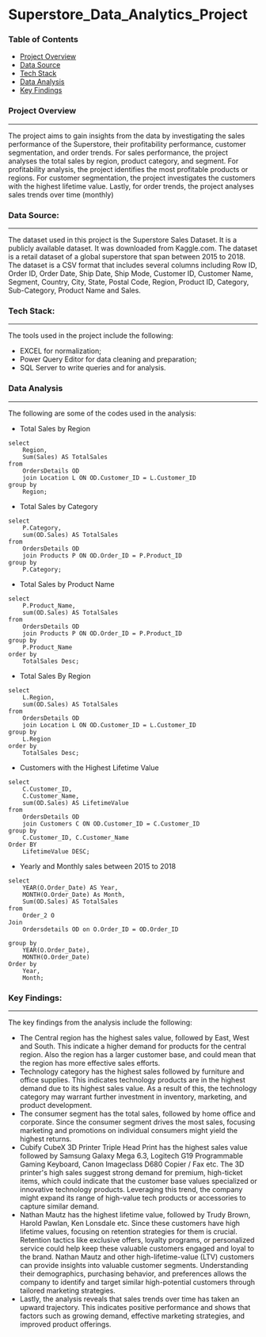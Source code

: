 # Superstore_Data_Analytics_Project

### Table of Contents
- [Project Overview](#project-overview)
- [Data Source](#data-source)
- [Tech Stack](#tech-stack)
- [Data Analysis](#data-analysis)
- [Key Findings](#key-findings)

###  Project Overview
---
The project aims to gain insights from the data by investigating the sales performance of the Superstore, their profitability performance, customer segmentation, and order trends. 
For sales performance, the project analyses the total sales by region, product category, and segment. For profitability analysis, the project identifies the most profitable products or regions. For customer segmentation, the project investigates the customers with the highest lifetime value. Lastly, for order trends, the project analyses sales trends over time (monthly)

###  Data Source:
---
The dataset used in this project is the Superstore Sales Dataset. It is a publicly available dataset. It was downloaded from Kaggle.com. The dataset is a retail dataset of a global superstore that span between 2015 to 2018. The dataset is a CSV format that includes several columns including Row ID, Order ID, Order Date, Ship Date, Ship Mode, Customer ID, Customer Name, Segment, Country, City, State, Postal Code, Region, Product ID, Category, Sub-Category, Product Name and Sales. 
###  Tech Stack: 
---
The tools used in the project include the following: 
- EXCEL for normalization;
- Power Query Editor for data cleaning and preparation;
- SQL Server to write queries and for analysis.
### Data Analysis
---
The following are some of the codes used in the analysis:

- Total Sales by Region
```
select 
	Region,
	Sum(Sales) AS TotalSales
from 
	OrdersDetails OD
	join Location L ON OD.Customer_ID = L.Customer_ID
group by
	Region;
```
- Total Sales by Category
```
select
	P.Category,
	sum(OD.Sales) AS TotalSales
from 
	OrdersDetails OD
	join Products P ON OD.Order_ID = P.Product_ID
group by
	P.Category;
```

- Total Sales by Product Name
```
select
	P.Product_Name,
	sum(OD.Sales) AS TotalSales
from 
	OrdersDetails OD
	join Products P ON OD.Order_ID = P.Product_ID
group by
	P.Product_Name
order by 
	TotalSales Desc;
```

- Total Sales By Region
```
select
	L.Region,
	sum(OD.Sales) AS TotalSales
from 
	OrdersDetails OD
	join Location L ON OD.Customer_ID = L.Customer_ID
group by
	L.Region
order by 
	TotalSales Desc;
```
- Customers with the Highest Lifetime Value

```
select
	C.Customer_ID,
	C.Customer_Name,
	sum(OD.Sales) AS LifetimeValue
from
	OrdersDetails OD
	join Customers C ON OD.Customer_ID = C.Customer_ID
group by 
	C.Customer_ID, C.Customer_Name
Order BY
	LifetimeValue DESC;
```
- Yearly and Monthly sales between 2015 to 2018
```
select 
	YEAR(O.Order_Date) AS Year,
	MONTH(O.Order_Date) As Month,
	Sum(OD.Sales) AS TotalSales
from 
	Order_2 O
Join
	Ordersdetails OD on O.Order_ID = OD.Order_ID

group by
	YEAR(O.Order_Date), 
	MONTH(O.Order_Date)
Order by 
	Year,
	Month;
```
###  Key Findings: 
---
The key findings from the analysis include the following:

- The Central region has the highest sales value, followed by East, West and South. This indicate a higher demand for products for the central region. Also the region has a larger customer base, and could mean that the region has more effective sales efforts.
-  Technology category has the highest sales followed by furniture and office supplies. This indicates technology products are in the highest demand due to its highest sales value. As a result of this, the technology category may warrant further investment in inventory, marketing, and product development.
-  The consumer segment has the total sales, followed by home office and corporate. Since the consumer segment drives the most sales, focusing marketing and promotions on individual consumers might yield the highest returns.
- Cubify CubeX 3D Printer Triple Head Print has the highest sales value followed by Samsung Galaxy Mega 6.3, Logitech G19 Programmable Gaming Keyboard, Canon Imageclass D680 Copier / Fax etc. The 3D printer's high sales suggest strong demand for premium, high-ticket items, which could indicate that the customer base values specialized or innovative technology products. Leveraging this trend, the company might expand its range of high-value tech products or accessories to capture similar demand.
- Nathan Mautz has the highest lifetime value, followed by Trudy Brown, Harold Pawlan, Ken Lonsdale etc. Since these customers have high lifetime values, focusing on retention strategies for them is crucial. Retention tactics like exclusive offers, loyalty programs, or personalized service could help keep these valuable customers engaged and loyal to the brand. Nathan Mautz and other high-lifetime-value (LTV) customers can provide insights into valuable customer segments. Understanding their demographics, purchasing behavior, and preferences allows the company to identify and target similar high-potential customers through tailored marketing strategies.
- Lastly, the analysis reveals that sales trends over time has taken an upward trajectory. This indicates positive performance and shows that factors such as growing demand, effective marketing strategies, and improved product offerings. 
